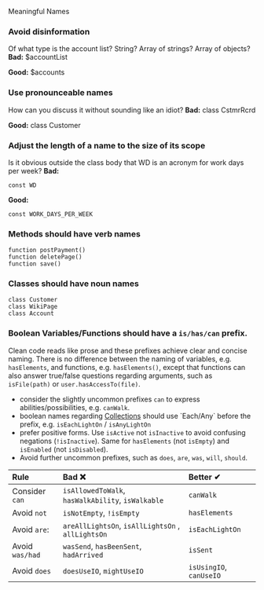 Meaningful Names


### Avoid disinformation
Of what type is the account list? String? Array of strings? Array of objects?
**Bad:**
$accountList

**Good:**
$accounts


### Use pronounceable names
How can you discuss it without sounding like an idiot?
**Bad:**
class CstmrRcrd

**Good:**
class Customer


### Adjust the length of a name to the size of its scope
Is it obvious outside the class body that WD is an acronym for work days per week?
**Bad:**
```
const WD
```
**Good:**
```
const WORK_DAYS_PER_WEEK
```

### Methods should have verb names
```
function postPayment()
function deletePage()
function save()
```

### Classes should have noun names
```
class Customer
class WikiPage
class Account
```




### Boolean Variables/Functions should have a `is/has/can` prefix.
Clean code reads like prose and these prefixes achieve clear and concise naming.
There is no difference between the naming of variables, e.g. `hasElements`, and functions, e.g. `hasElements()`, except that functions can also answer true/false questions regarding arguments, such as `isFile(path)` or `user.hasAccessTo(file)`.

<!-- Variable Example: `hasElements`, `isUsingIO`<br>
Function examples: `hasElements()`, `isFile(path)`, `user.hasAccessTo(file)` -->

* consider the slightly uncommon prefixes `can` to express abilities/possibilities, e.g. `canWalk`.
* boolean names regarding [Collections](https://en.wikipedia.org/wiki/Collection_(abstract_data_type)) should use `Each/Any` before the prefix, e.g. `isEachLightOn` / `isAnyLightOn`
* prefer positive forms. Use `isActive` not `isInactive` to avoid confusing negations  (`!isInactive`). Same for `hasElements` (not `isEmpty`) and `isEnabled` (not `isDisabled`).
* Avoid further uncommon prefixes, such as `does`, `are`, `was`, `will`, `should`.


| Rule           | Bad ❌                                            | Better ✔    | 
|:---------------|:--------------------------------------------------|:------------|
| Consider `can` | `isAllowedToWalk`, `hasWalkAbility`, `isWalkable` | `canWalk`        |
| Avoid `not`    | `isNotEmpty`, `!isEmpty`                          | `hasElements`    |
| Avoid `are`:   | `areAllLightsOn`, `isAllLightsOn` , `allLightsOn` | `isEachLightOn` |
| Avoid `was/had`| `wasSend`, `hasBeenSent`, `hadArrived`            | `isSent`         |
| Avoid `does`   | `doesUseIO`, `mightUseIO`      | `isUsingIO`, `canUseIO` |



